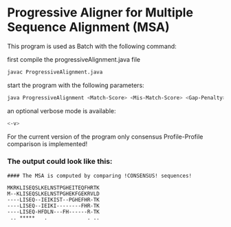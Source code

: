 # Progressive Aligner for Multiple Sequence Alignment (MSA)

This program is used as Batch with the following command:

first compile the progressiveAlignment.java file
```Bash
javac ProgressiveAlignment.java
```

start the program with the following parameters:
```Bash
java ProgressiveAlignment <Match-Score> <Mis-Match-Score> <Gap-Penalty> <Path-To-FastaFile>
```

an optional verbose mode is available:
```Bash
<-v>
```

For the current version of the program only consensus Profile-Profile comparison is implemented!

### The output could look like this:
```
#### The MSA is computed by comparing !CONSENSUS! sequences!

MKRKLISEQSLKELNSTPGHEITEQFHRTK
M--KLISEQSLKELNSTPGHEKFGEKRVLD
----LISEQ--IEIKIST--PGHEFHR-TK
----LISEQ--IEIKI--------FHR-TK
----LISEQ-HFDLN---FH------R-TK
 .. *****   .             . ..
```